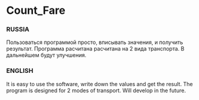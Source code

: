 # Count_Fare
### RUSSIA
Пользоваться программой просто, вписывать значения, и получить результат.
Программа расчитана расчитана на 2 вида транспорта.
В дальнейшем будут улучшения.

### ENGLISH 
It is easy to use the software, write down the values and get the result.
The program is designed for 2 modes of transport.
Will develop in the future.
